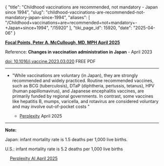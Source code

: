 {
  "title": "Childhood vaccinations are recommended, not mandatory  - Japan since 1994",
  "slug": "childhood-vaccinations-are-recommended-not-mandatory-japan-since-1994",
  "aliases": [
    "/Childhood+vaccinations+are+recommended+not+mandatory+-+Japan+since+1994",
    "/15920"
  ],
  "tiki_page_id": 15920,
  "date": "2025-04-06"
}

 **[Focal Points, Peter A. McCullough, MD, MPH April 2025](https://www.thefocalpoints.com/p/how-mmr-adverse-events-led-to-market?)** 

Reference:  **Changes in vaccination administration in Japan** - April 2023 

[doi: 10.1016/j.vaccine.2023.03.020](https://doi.org/10.1016/j.vaccine.2023.03.020) FREE PDF

- - - - - -

* "While vaccinations are voluntary (in Japan), they are strongly recommended and widely practiced. Routine recommended vaccines, such as BCG (tuberculosis), DTaP (diphtheria, pertussis, tetanus), HPV (human papillomavirus), and Japanese encephalitis vaccines, are primarily funded by regional governments. In contrast, some vaccines like hepatitis B, mumps, varicella, and rotavirus are considered voluntary and may involve out-of-pocket costs "

   * [Perplexity](https://www.perplexity.ai/search/are-vaccinations-manditary-for-LGiwqpPeTXmfMEp8lCIQ2A) April 2025

- - - - - -

 **Note:** 

Japan: infant mortality rate is 1.5 deaths per 1,000 live births.

U.S.: infant mortality rate is 5.2 deaths per 1,000 live births

&nbsp; &nbsp; [Perplexity AI April 2025](https://www.perplexity.ai/search/what-is-the-death-rate-of-chil-pyzR9O8sRzOvNbS0ndE_oA)
